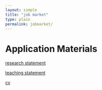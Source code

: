 ```yaml
---
layout: simple
title: "job market"
type: plain
permalink: jobmarket/
---
```




# Application  Materials

[research statement](files/research.pdf)

[teaching statement](files/teaching.pdg)

[cv](files/cv_sarahmbrown.pdf)
